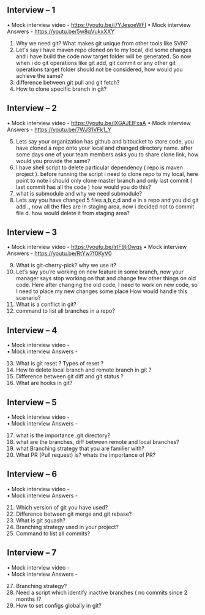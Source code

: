 Interview – 1
---------------------------------------------------------------------------------------------------------------------------------

•	Mock interview video - https://youtu.be/i7YJesoeWFI
•	Mock interview Answers - https://youtu.be/5w8qVukxXXY

1.	Why we need git? What makes git unique from other tools like SVN?
2.	Let's say i have maven repo cloned on to my local, did some changes and i have build the code now target folder will be generated. So now when i do git operations like git add, git commit or any other git operations target folder should not be considered, how would you achieve the same?
3.	difference between git pull and git fetch?
4.	How to clone specific branch in git?

Interview – 2
---------------------------------------------------------------------------------------------------------------------------------
•	Mock interview video - https://youtu.be/lXGAJElFxaA
•	Mock interview Answers - https://youtu.be/7WJ31VFk1_Y

5.	Lets say your organization has github and bitbucket to store code, you have cloned a repo onto your local and changed directory name. after some days one of your team members asks you to share clone link, how would you provide the same?
6.	I have shell script to delete particular dependency ( repo is maven project ). before running the script i need to clone repo to my local, here point to note i should only clone master branch and only last commit ( last commit has all the code ) how would you do this?
7.	what is submodule and why we need submodule?
8.	Lets say you have changed 5 files a,b,c,d and e in a repo and you did git add ., now all the files are in staging area, now i decided not to commit file d. how would delete it from staging area?

Interview – 3
---------------------------------------------------------------------------------------------------------------------------------
•	Mock interview video - https://youtu.be/IrIF9IjOwgs
•	Mock interview Answers -  https://youtu.be/RtYw7f0KyV0

9.	What is git-cherry-pick? why we use it?
10.	Let’s say you’re working on new feature in some branch, now your manager says stop working on that and change few other things on old code. Here after changing the old code, I need to work on new code, so I need to place my new changes some place How would handle this scenario?
11.	What is a conflict in git?
12.	command to list all branches in a repo?

Interview – 4
---------------------------------------------------------------------------------------------------------------------------------
•	Mock interview video -  
•	Mock interview Answers -  

13.	What is git reset ? Types of reset ?
14.	How to delete local branch and remote branch in git ?
15.	Difference between git diff and git status ?
16.	What are hooks in git?

Interview – 5
---------------------------------------------------------------------------------------------------------------------------------
•	Mock interview video -  
•	Mock interview Answers -  

17.	what is the importance .git directory?
18.	what are the branches, diff between remote and local branches?
19.	what Branching strategy that you are familier with?
20.	What PR (Pull request) is? whats the importance of PR?

Interview – 6
---------------------------------------------------------------------------------------------------------------------------------
•	Mock interview video -  
•	Mock interview Answers -  

21.	Which version of git you have used?
22.	Difference between git merge and git rebase?
23.	What is git squash?
24.	Branching strategy used in your project?
25.	Command to list all commits?

Interview – 7
---------------------------------------------------------------------------------------------------------------------------------
•	Mock interview video -  
•	Mock interview Answers -  

27.	Branching strategy?
28.	Need a script which identify inactive branches ( no commits since 2 months )?
29.	How to set configs globally in git?

